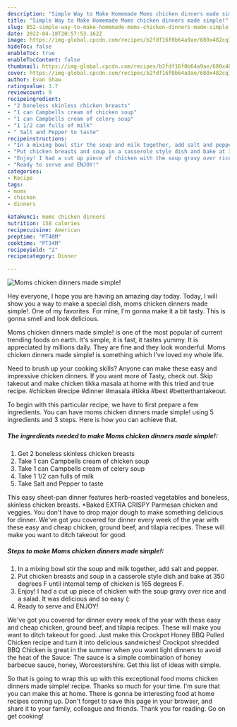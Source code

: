 ```yaml
---
description: "Simple Way to Make Homemade Moms chicken dinners made simple!"
title: "Simple Way to Make Homemade Moms chicken dinners made simple!"
slug: 852-simple-way-to-make-homemade-moms-chicken-dinners-made-simple
date: 2022-04-18T20:57:53.162Z
image: https://img-global.cpcdn.com/recipes/b2fdf16f0b64a9ae/680x482cq70/moms-chicken-dinners-made-simple-recipe-main-photo.jpg
hideToc: false
enableToc: true
enableTocContent: false
thumbnail: https://img-global.cpcdn.com/recipes/b2fdf16f0b64a9ae/680x482cq70/moms-chicken-dinners-made-simple-recipe-main-photo.jpg
cover: https://img-global.cpcdn.com/recipes/b2fdf16f0b64a9ae/680x482cq70/moms-chicken-dinners-made-simple-recipe-main-photo.jpg
author: Evan Shaw
ratingvalue: 3.7
reviewcount: 9
recipeingredient:
- "2 boneless skinless chicken breasts"
- "1 can Campbells cream of chicken soup"
- "1 can Campbells cream of celery soup"
- "1 1/2 can fulls of milk"
- " Salt and Pepper to taste"
recipeinstructions:
- "In a mixing bowl stir the soup and milk together, add salt and pepper."
- "Put chicken breasts and soup in a casserole style dish and bake at 350 degrees F until internal temp of chicken is 165 degrees F."
- "Enjoy! I had a cut up piece of chicken with the soup gravy over rice and a salad. It was delicious and so easy (:"
- "Ready to serve and ENJOY!"
categories:
- Recipe
tags:
- moms
- chicken
- dinners

katakunci: moms chicken dinners 
nutrition: 158 calories
recipecuisine: American
preptime: "PT40M"
cooktime: "PT34M"
recipeyield: "2"
recipecategory: Dinner

---
```



![Moms chicken dinners made simple!](https://img-global.cpcdn.com/recipes/b2fdf16f0b64a9ae/680x482cq70/moms-chicken-dinners-made-simple-recipe-main-photo.jpg)

Hey everyone, I hope you are having an amazing day today. Today, I will show you a way to make a special dish, moms chicken dinners made simple!. One of my favorites. For mine, I'm gonna make it a bit tasty. This is gonna smell and look delicious.

Moms chicken dinners made simple! is one of the most popular of current trending foods on earth. It's simple, it is fast, it tastes yummy. It is appreciated by millions daily. They are fine and they look wonderful. Moms chicken dinners made simple! is something which I've loved my whole life.

Need to brush up your cooking skills? Anyone can make these easy and impressive chicken dinners. If you want more of Tasty, check out. Skip takeout and make chicken tikka masala at home with this tried and true recipe. #chicken #recipe #dinner #masala #tikka #best #betterthantakeout.


To begin with this particular recipe, we have to first prepare a few ingredients. You can have moms chicken dinners made simple! using 5 ingredients and 3 steps. Here is how you can achieve that.

<!--inarticleads1-->

##### The ingredients needed to make Moms chicken dinners made simple!:

1. Get 2 boneless skinless chicken breasts
1. Take 1 can Campbells cream of chicken soup
1. Take 1 can Campbells cream of celery soup
1. Take 1 1/2 can fulls of milk
1. Take  Salt and Pepper to taste


This easy sheet-pan dinner features herb-roasted vegetables and boneless, skinless chicken breasts. *Baked EXTRA CRISPY Parmesan chicken and veggies. You don&#39;t have to drop major dough to make something delicious for dinner. We&#39;ve got you covered for dinner every week of the year with these easy and cheap chicken, ground beef, and tilapia recipes. These will make you want to ditch takeout for good. 

<!--inarticleads2-->

##### Steps to make Moms chicken dinners made simple!:

1. In a mixing bowl stir the soup and milk together, add salt and pepper.
1. Put chicken breasts and soup in a casserole style dish and bake at 350 degrees F until internal temp of chicken is 165 degrees F.
1. Enjoy! I had a cut up piece of chicken with the soup gravy over rice and a salad. It was delicious and so easy (:
1. Ready to serve and ENJOY!

We&#39;ve got you covered for dinner every week of the year with these easy and cheap chicken, ground beef, and tilapia recipes. These will make you want to ditch takeout for good. Just make this Crockpot Honey BBQ Pulled Chicken recipe and turn it into delicious sandwiches! Crockpot shredded BBQ Chicken is great in the summer when you want light dinners to avoid the heat of the Sauce: The sauce is a simple combination of honey barbecue sauce, honey, Worcestershire. Get this list of ideas with simple. 

So that is going to wrap this up with this exceptional food moms chicken dinners made simple! recipe. Thanks so much for your time. I'm sure that you can make this at home. There is gonna be interesting food at home recipes coming up. Don't forget to save this page in your browser, and share it to your family, colleague and friends. Thank you for reading. Go on get cooking!
